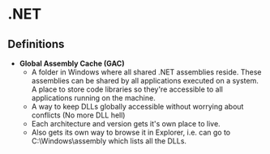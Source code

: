 # .NET 

## Definitions
- **Global Assembly Cache (GAC)**
  - A folder in Windows where all shared .NET assemblies reside. These assemblies can be shared by all applications executed on a system. A place to store code libraries so they're accessible to all applications running on the machine.
  - A way to keep DLLs globally accessible without worrying about conflicts (No more DLL hell)
  - Each architecture and version gets it's own place to live. 
  - Also gets its own way to browse it in Explorer, i.e. can go to C:\Windows\assembly which lists all the DLLs.

